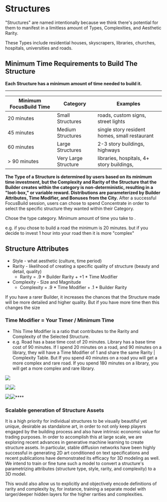 # Structures

"Structures" are named intentionally because we think there's potential for them to manifest in a limitless amount of Types, Complexities, and Aesthetic Rarity.&#x20;

These Types include residential houses,  skyscrapers, libraries, churches, hospitals, universities and roads.&#x20;

## **Minimum Time Requirements to Build The Structure**

&#x20;**Each Structure has a minimum amount of time needed to build it.**&#x20;

****

| Minimum FocusBuild Time | Category             | Examples                                      |
| ----------------------- | -------------------- | --------------------------------------------- |
| 20 minutes              | Small Structures     | roads, custom signs, street lights            |
| 45 minutes              | Medium Structures    | single story resident homes, small restaurant |
| 60 minutes              | Large Structures     | 2-3 story buildings, highways                 |
| > 90 minutes            | Very Large Structure | libraries, hospitals, 4+ story buildings,     |

**The Type of a Structure is determined by users based on its minimum time investment, but the Complexity and Rarity of the Structure that the Builder creates within the category is non-deterministic, resulting in a "loot-box," or variable reward. Distributions are parameterized by Builder Attributes, Time Modifier, and Bonuses from the City.** After a successful FocusBuild session, users can chose to spend Concentrate in order to select the specific structure they wanted within their Category.

Chose the type category. Minimum amount of time you take to .&#x20;

e.g. if you chose to build a road the minimum is 20 minutes. but if you decide to invest 1 hour into your road then it is more "complex"

## Structure Attributes

* Style - what aesthetic (culture, time period)
* Rarity - likelihood of creating a specific quality of structure (beauty and detail, quality)
  * Rarity = .9 \* Builder Rarity + +1 \* Time Modifier
* Complexity - Size and Magnitude
  * Complexity = .9 \* Time Modifier + .1 \* Builder Rarity

If you have a rarer Builder, it increases the chances that the Structure made will be more detailed and higher quality. But if you have more time then this changes the size

### &#x20;Time Modifier = Your Timer / Minimum Time&#x20;

* This Time Modifier is a ratio that contributes to the Rarity and Complexity of the Selected Structure.
* e.g. Road has a base time cost of 20 minutes. Library has a base time cost of 90 minutes. If I spend 20 minutes on a road, and 90 minutes on a library, they will have a Time Modifier of 1 and share the same Rarity | Complexity Table. But If you spend 40 minutes on a road you will get a more complex and rare road. If you spend 180 minutes on a library, you will get a more complex and rare library.

<img src="../.gitbook/assets/noun-4267809(1) (1).png" alt="" data-size="original">![](<../.gitbook/assets/noun-3222595(1) (2).png>)

![](../.gitbook/assets/noun-3222580.png)![](../.gitbook/assets/noun-3222571\(1\).png)

****![](../.gitbook/assets/noun-3222672.png)****![](<../.gitbook/assets/noun-2094541 (1).png>)****



### **Scalable generation of Structure Assets**

It is a high priority for individual structures to be visually beautiful yet unique, desirable as standalone art, in order to not only keep players engaged by the building process and also have intrinsic economic value for trading purposes.  In order to accomplish this at large scale, we are exploring recent advances in generative machine learning to create structure assets.  In particular, stable diffusion networks have been highly successful in generating 2D art conditioned on text specifications and recent publications have demonstrated its efficacy for 3D modeling as well.  We intend to train or fine tune such a model to convert a structure's parametrizing attributes (structure type, style, rarity, and complexity) to a 3D model.

This would also allow us to explicitly and objectively encode definitions of rarity and complexity by, for instance, training a separate model with larger/deeper hidden layers for the higher rarities and complexities.
